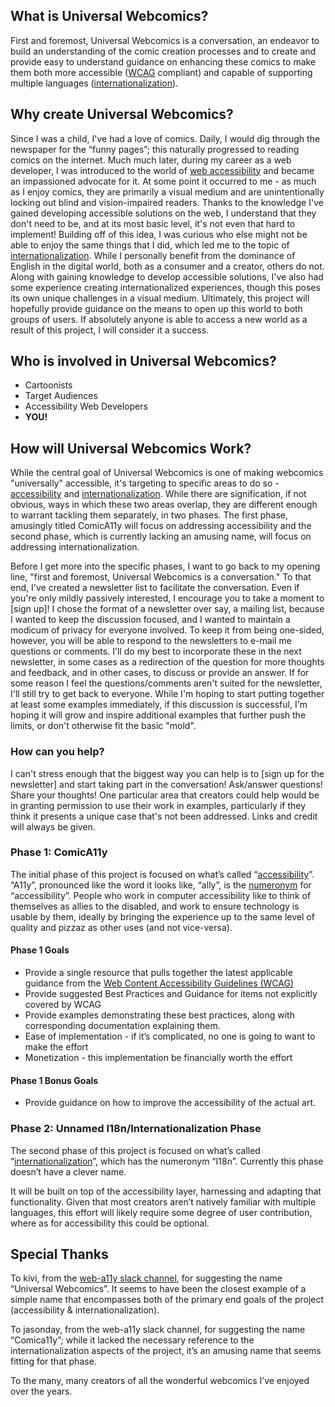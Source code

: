 <!-- blank line -->
<div hidden>
  
# Universal Webcomics

</div>
<article markdown="1" aria-labelledby="what-is-universal-webcomics">

## What is Universal Webcomics?
First and foremost, Universal Webcomics is a conversation, an endeavor to build an understanding of the comic creation processes and to create and provide easy to understand guidance on enhancing these comics to make them both more accessible ([WCAG](<a href="https://www.w3.org/WAI/standards-guidelines/wcag/">) compliant) and capable of supporting multiple languages ([internationalization](https://en.wikipedia.org/wiki/Internationalization_and_localization)).

</article>

<article markdown="1" aria-labelledby="why-create-universal-webcomics">

## Why create Universal Webcomics?
Since I was a child, I've had a love of comics. Daily, I would dig through the newspaper for the “funny pages”; this naturally progressed to reading comics on the internet. Much much later, during my career as a web developer, I was introduced to the world of [web accessibility](https://en.wikipedia.org/wiki/Computer_accessibility) and became an impassioned advocate for it. At some point it occurred to me - as much as I enjoy comics, they are primarily a visual medium and are unintentionally locking out blind and vision-impaired readers. Thanks to the knowledge I've gained developing accessible solutions on the web, I understand that they don't need to be, and at its most basic level, it's not even that hard to implement! Building off of this idea, I was curious who else might not be able to enjoy the same things that I did, which led me to the topic of [internationalization](https://en.wikipedia.org/wiki/Internationalization_and_localization). While I personally benefit from the dominance of English in the digital world, both as a consumer and a creator, others do not. Along with gaining knowledge to develop accessible solutions, I've also had some experience creating internationalized experiences, though this poses its own unique challenges in a visual medium. Ultimately, this project will hopefully provide guidance on the means to open up this world to both groups of users. If absolutely anyone is able to access a new world as a result of this project, I will consider it a success.

</article>

## Who is involved in Universal Webcomics?
<ul aria-labelledby="who-is-involved">
  <li>Cartoonists</li>
  <li>Target Audiences</li>
  <li>Accessibility Web Developers</li>
  <li><strong>YOU!</strong></li>
</ul>

<article markdown="1" aria-labelledby="how-will-universal-webcomics-work">

## How will Universal Webcomics Work?
While the central goal of Universal Webcomics is one of making webcomics "universally" accessible, it's targeting to specific areas to do so - [accessibility](https://en.wikipedia.org/wiki/Computer_accessibility) and [internationalization](https://en.wikipedia.org/wiki/Internationalization_and_localization). While there are signification, if not obvious, ways in which these two areas overlap, they are different enough to warrant tackling them separately, in two phases. The first phase, amusingly titled ComicA11y will focus on addressing accessibility and the second phase, which is currently lacking an amusing name, will focus on addressing internationalization.

Before I get more into the specific phases, I want to go back to my opening line, "first and foremost, Universal Webcomics is a conversation." To that end, I've created a newsletter list to facilitate the conversation. Even if you're only mildly passively interested, I encourage you to take a moment to [sign up]! I chose the format of a newsletter over say, a mailing list, because I wanted to keep the discussion focused, and I wanted to maintain a modicum of privacy for everyone involved. To keep it from being one-sided, however, you will be able to respond to the newsletters to e-mail me questions or comments. I'll do my best to incorporate these in the next newsletter, in some cases as a redirection of the question for more thoughts and feedback, and in other cases, to discuss or provide an answer. If for some reason I feel the questions/comments aren't suited for the newsletter, I'll still try to get back to everyone. While I'm hoping to start putting together at least some examples immediately, if this discussion is successful, I'm hoping it will grow and inspire additional examples that further push the limits, or don't otherwise fit the basic "mold".

<article markdown="1" aria-labelledby="how-can-you-help">

### How can you help?
I can't stress enough that the biggest way you can help is to [sign up for the newsletter] and start taking part in the conversation! Ask/answer questions! Share your thoughts! One particular area that creators could help would be in granting permission to use their work in examples, particularly if they think it presents a unique case that's not been addressed. Links and credit will <span class="uk-text-uppercase">always</span> be given.

</article>

<article markdown="1" aria-labelledby="phase-1-comica11y">

### Phase 1: ComicA11y
The initial phase of this project is focused on what’s called “[accessibility](https://en.wikipedia.org/wiki/Computer_accessibility)”. “A11y”, pronounced like the word it looks like, “ally”, is the [numeronym](https://en.wikipedia.org/wiki/Numeronym) for “accessibility”. People who work in computer accessibility like to think of themselves as allies to the disabled, and work to ensure technology is usable by them, ideally by bringing the experience up to the same level of quality and pizzaz as other uses (and not vice-versa).

#### Phase 1 Goals
<ul aria-labelledby="phase-1-goals">
  <li>Provide a single resource that pulls together the latest applicable guidance from the <a href="https://www.w3.org/WAI/standards-guidelines/wcag/">Web Content Accessibility Guidelines (WCAG)</a>
  </li>
  <li>Provide suggested Best Practices and Guidance for items not explicitly covered by WCAG</li>
  <li>Provide examples demonstrating these best practices, along with corresponding documentation explaining them.</li>
  <li>Ease of implementation - if it’s complicated, no one is going to want to make the effort</li>
  <li>Monetization - this implementation be financially worth the effort</li>
</ul>

#### Phase 1 Bonus Goals
<ul aria-labelledby="phase-1-bonus-goals">
  <li>Provide guidance on how to improve the accessibility of the actual art.</li>
</ul>

</article>

<article markdown="1" aria-labelledby="phase-2-unnamed-i18ninternationalization-phase">

### Phase 2: Unnamed I18n/Internationalization Phase
The second phase of this project is focused on what’s called “[internationalization](https://en.wikipedia.org/wiki/Internationalization_and_localization)”, which has the numeronym “I18n”. Currently this phase doesn’t have a clever name.

It will be built on top of the accessibility layer, harnessing and adapting that functionality. Given that most creators aren’t natively familiar with multiple languages, this effort will likely require some degree of user contribution, where as for accessibility this could be optional.

</article>

</article>

<article markdown="1" aria-labelledby="special-thanks">

## Special Thanks
To kivi, from the [web-a11y slack channel](https://web-a11y.herokuapp.com/), for suggesting the name “Universal Webcomics”. It seems to have been the closest example of a simple name that encompasses both of the primary end goals of the project (accessibility & internationalization). 

To jasonday, from the web-a11y slack channel, for suggesting the name “Comica11y”; while it lacked the necessary reference to the internationalization aspects of the project, it’s an amusing name that seems fitting for that phase.

To the many, many creators of all the wonderful webcomics I’ve enjoyed over the years.

</article>
